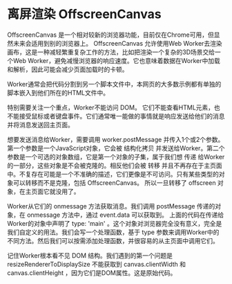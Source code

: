 # 离屏渲染 OffscreenCanvas

OffscreenCanvas 是一个相对较新的浏览器功能，目前仅在Chrome可用，但显然未来会适用到别的浏览器上。 OffscreenCanvas 允许使用Web Worker去渲染画布，这是一种减轻繁重复杂工作的方法，比如把渲染一个复杂的3D场景交给一个Web Worker，避免减慢浏览器的响应速度。它也意味着数据在Worker中加载和解析，因此可能会减少页面加载时的卡顿。

Worker通常会把代码分割到另一个脚本文件中，本网页的大多数示例都有单独的脚本嵌入到他们所在的HTML文件中。

特别需要关注一个重点，Worker不能访问 DOM。 它们不能查看HTML元素，也不能接受鼠标或者键盘事件。它们通常唯一能做的事情就是响应发送给他们的消息并将消息发送回主页面。

想要发送消息给Worker，需要调用 worker.postMessage 并传入1个或2个参数。第一个参数是一个JavaScript对象，它会被 结构化拷贝 并发送给Worker。第二个参数是一个可选的对象数组，它是第一个对象的子集，属于我们想 传递 给Worker的一部分，这些对象是不会被克隆的。相反他们会被 转移 并且不再存在于主页面中。不复存在可能是一个不准确的描述，它们更像是不可访问。只有某些类型的对象可以转移而不是克隆，包括 OffscreenCanvas。 所以一旦转移了 offscreen 对象，在主页面它就没用了。

Worker从它们的 onmessage 方法获取消息。我们调用 postMessage 传递的对象，在 onmessage 方法中，通过 event.data 可以获取到。 上面的代码在传递给Worker的对象中声明了 type: 'main' 。这个对象对浏览器完全没有意义，完全是我们自定义的用法。我们会写一个处理函数，基于 type 参数来调用Worker中的不同方法。然后我们可以按需添加处理函数，并很容易的从主页面中调用它们。

记住Worker根本看不见 DOM 结构。我们遇到的第一个问题是 resizeRendererToDisplaySize 不能获取到 canvas.clientWidth 和 canvas.clientHeight ，因为它们是DOM属性。这是原始代码。